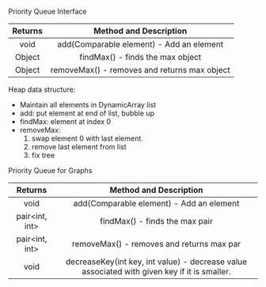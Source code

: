 Priority Queue Interface

| Returns | Method and Description |
| :-----: |  :-----: |
| void | add(Comparable element) - Add an element |
| Object | findMax() - finds the max object |
| Object | removeMax() - removes and returns max object |

Heap data structure:
- Maintain all elements in DynamicArray list
- add: put element at end of list, bubble up
- findMax: element at index 0
- removeMax:
	1. swap element 0 with last element.
	2. remove last element from list
	3. fix tree

Priority Queue for Graphs

| Returns | Method and Description |
| :-----: |  :-----: |
| void | add(Comparable element) - Add an element |
| pair<int, int> | findMax() - finds the max pair |
| pair<int, int> | removeMax() - removes and returns max par |
| void | decreaseKey(int key, int value) - decrease value associated with given key if it is smaller. |




